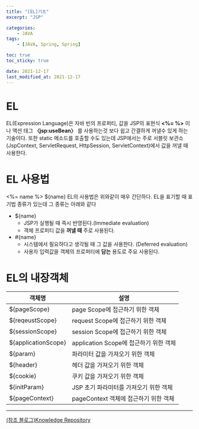 ```yaml
---
title: "[EL]기초"
excerpt: "JSP"

categories:
    - JAVA
tags:
    - [JAVA, Spring, Spring]

toc: true
toc_sticky: true

date: 2021-12-17
last_modified_at: 2021-12-17
---
```


# EL
EL(Expression Language)은 자바 빈의 프로퍼티, 값을 JSP의 표현식 **<%= %>** 이나 액션 태그 **〈jsp:useBean〉** 를 사용하는것 보다 쉽고 간결하게 꺼낼수 있게 하는 기술이다.
또한 static 메소드를 호출할 수도 있는데 JSP에서는 주로 서블릿 보관소(JspContext, ServletRequest, HttpSession, ServletContext)에서 값을 꺼낼 때 사용한다.

# EL 사용법
<%= name %>
${name}
EL의 사용법은 위와같이 매우 간단하다. EL을 표기할 때 표기법 종류가 있는데 그 종류는 아래와 같다
- ${name}
    - JSP가 실행될 때 즉시 반영된다.(Immediate evaluation)
    - 객체 프로퍼티 값을 **꺼낼 때** 주로 사용된다.
- #{name}
    - 시스템에서 필요하다고 생각될 때 그 값을 사용한다. (Deferred evaluation)
    - 사용자 입력값을 객체의 프로퍼티에 **담는** 용도로 주요 사용된다.

# EL의 내장객체
|객체명|설명|
|---|---|
|${pageScope}|page Scope에 접근하기 위한 객체|
|${reqeustScope}|request Scope에 접근하기 위한 객체|
|${sessionScope}|session Scope에 접근하기 위한 객체|
|${applicationScope}|application Scope에 접근하기 위한 객체|
|${param}|파라미터 값을 가져오기 위한 객체|
|${header}|헤더 값을 가져오기 위한 객체|
|${cookie}|	쿠키 값을 가져오기 위한 객체|
|${initParam}|	JSP 초기 파라미터를 가져오기 위한 객체|
|${pageContext}|pageContext 객체에 접근하기 위한 객체|


---
[(참조 블로그)Knowledge Repository](https://atoz-develop.tistory.com/entry/JSP-EL-%ED%91%9C%ED%98%84%EC%8B%9D-%EB%AC%B8%EB%B2%95%EA%B3%BC-%EC%82%AC%EC%9A%A9-%EB%B0%A9%EB%B2%95)